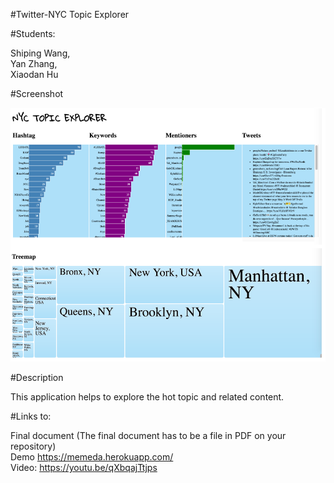 #Twitter-NYC Topic Explorer

#Students:<br />

Shiping Wang, <br />
Yan Zhang, <br />
Xiaodan Hu<br />

#Screenshot

![alt tag](https://github.com/NYU-CS6313-SPRING2016/Group-4-INET-Twitter-NYC/blob/master/FlaskProj/Screenshot/Screenshot.png)

#Description

This application helps to explore the hot topic and related content.

#Links to:

Final document (The final document has to be a file in PDF on your repository)<br />
Demo https://memeda.herokuapp.com/<br />
Video: https://youtu.be/qXbqajTtjps<br />

